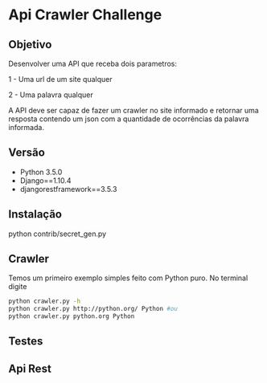 # Api Crawler Challenge

## Objetivo

Desenvolver uma API que receba dois parametros:

1 - Uma url de um site qualquer

2 - Uma palavra qualquer

A API deve ser capaz de fazer um crawler no site informado e retornar uma resposta contendo um json com a quantidade de ocorrências da palavra informada.

## Versão

* Python 3.5.0
* Django==1.10.4
* djangorestframework==3.5.3


## Instalação

python contrib/secret_gen.py


## Crawler

Temos um primeiro exemplo simples feito com Python puro. No terminal digite

```bash
python crawler.py -h
python crawler.py http://python.org/ Python #ou
python crawler.py python.org Python
```

## Testes

## Api Rest


